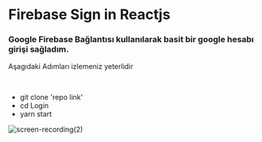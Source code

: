 # Firebase Sign in Reactjs

### Google Firebase Bağlantısı kullanılarak basit bir google hesabı girişi sağladım.

<p>Aşagıdaki Adımları izlemeniz yeterlidir</p> </br>

- git clone 'repo link'
- cd Login
- yarn start

![screen-recording(2)](https://user-images.githubusercontent.com/43873156/67546395-06a6c280-f705-11e9-9733-e09522db72d6.gif)
